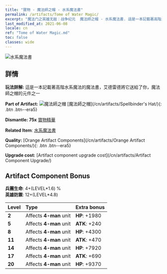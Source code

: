 ```yaml
---
title: "寶物 - 魔法師之帽 - 水系魔法書"
permalink: /artifacts/Tome of Water Magic/
excerpt: "魔法门之英雄无敌：战争纪元  魔法師之帽 - 水系魔法書. 這是一本記載著高階水系魔法的魔法書，艾德雷德將它送給了你，魔法師之帽的元件之一"
last_modified_at: 2021-06-08
locale: cn
ref: "Tome of Water Magic.md"
toc: false
classes: wide
---
```


 ![水系魔法書](/images/t/artifact_40462.png)



## 詳情

 **玩法詳解:** 這是一本記載著高階水系魔法的魔法書，艾德雷德將它送給了你，魔法師之帽的元件之一

 **Part of Artifact:** ![魔法師之帽](/images/t/icon_artifact_46.png) [魔法師之帽](/cn/artifacts/Spellbinder's Hat/){: .btn .btn--era5}

 **Dismantle: 75x** [寶物精華](/cn/Items/con_905/)

 **Related Item**: [水系魔法書](/cn/Items/art_179/)

 **Quality:** [Orange Artifact Components](/cn/artifacts/Orange Artifact Components/){: .btn .btn--era5}

 **Upgrade cost:** [Artifact component upgrade cost](/cn/artifacts/Artifact Component Upgrade/)

## Artifact Component Bonus

  **兵團生命**: 4+(LEVEL\*1.6) %<br/>**英雄防禦**: 12+(LEVEL\*4.8)

  |  Level  | Type |    Extra bonus  | 
  |:--------|:-----|:----------------| 
  | **2** | Affects **4-man** unit | **HP**: +1980 | 
  | **5** | Affects **4-man** unit | **ATK**: +240 | 
  | **8** | Affects **4-man** unit | **HP**: +4300 | 
  | **11** | Affects **4-man** unit | **ATK**: +470 | 
  | **14** | Affects **4-man** unit | **HP**: +7920 | 
  | **17** | Affects **4-man** unit | **ATK**: +690 | 
  | **20** | Affects **4-man** unit | **HP**: +9370 | 
